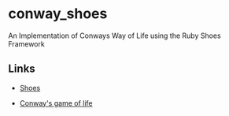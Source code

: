 conway_shoes
============

An Implementation of Conways Way of Life using the Ruby Shoes Framework

Links
------

+ [Shoes](http://shoesrb.com/ "Shoes")

+ [Conway's game of life](http://en.wikipedia.org/wiki/Conway's_Game_of_Life "Conway's game of life")